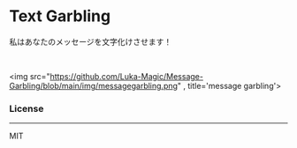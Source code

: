 # Text Garbling
私はあなたのメッセージを文字化けさせます！

<br>

<img src="https://github.com/Luka-Magic/Message-Garbling/blob/main/img/messagegarbling.png" , title='message garbling'>

### License
---
MIT